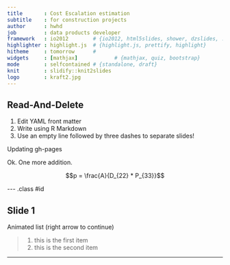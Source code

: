 ```yaml
---
title       : Cost Escalation estimation 
subtitle    : for construction projects
author      : hwhd
job         : data products developer
framework   : io2012        # {io2012, html5slides, shower, dzslides, ...}
highlighter : highlight.js  # {highlight.js, prettify, highlight}
hitheme     : tomorrow      # 
widgets     : [mathjax]            # {mathjax, quiz, bootstrap}
mode        : selfcontained # {standalone, draft}
knit        : slidify::knit2slides
logo        : kraft2.jpg
---
```


## Read-And-Delete

1. Edit YAML front matter 
2. Write using R Markdown
3. Use an empty line followed by three dashes to separate slides!

Updating gh-pages

Ok. One more addition.

$$p = \frac{A}{D_{22} * P_{33}}$$


--- .class #id 

## Slide 1

Animated list (right arrow to continue)

> 1. this is the first item
> 2. this is the second item

---
